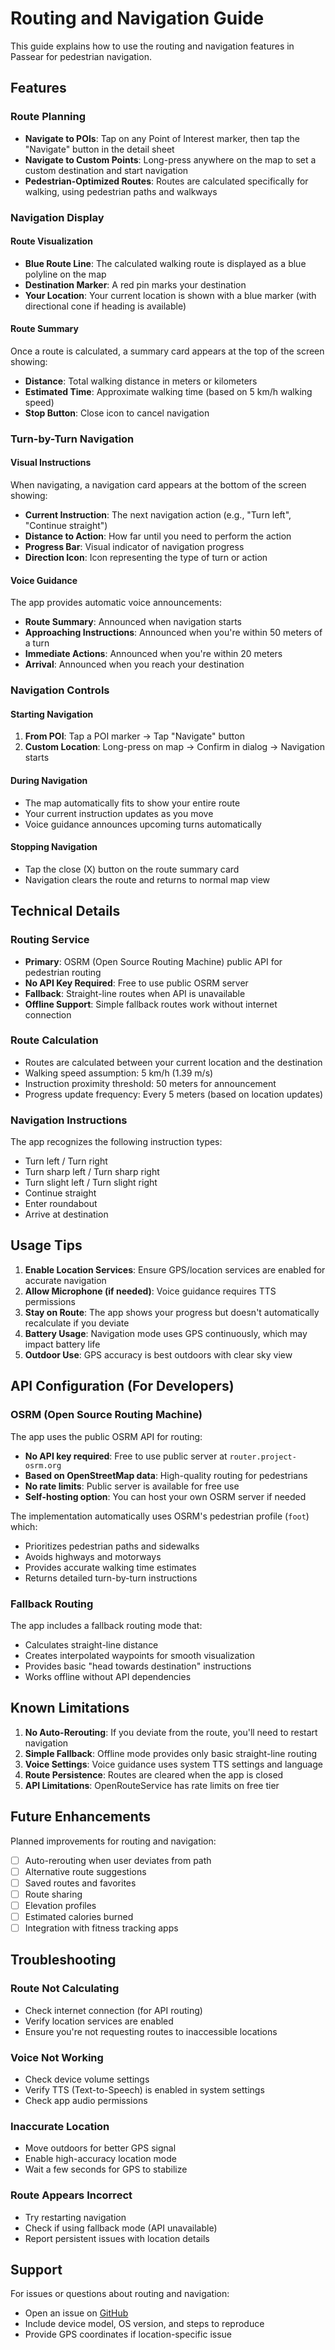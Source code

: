 # Routing and Navigation Guide

This guide explains how to use the routing and navigation features in Passear for pedestrian navigation.

## Features

### Route Planning
- **Navigate to POIs**: Tap on any Point of Interest marker, then tap the "Navigate" button in the detail sheet
- **Navigate to Custom Points**: Long-press anywhere on the map to set a custom destination and start navigation
- **Pedestrian-Optimized Routes**: Routes are calculated specifically for walking, using pedestrian paths and walkways

### Navigation Display

#### Route Visualization
- **Blue Route Line**: The calculated walking route is displayed as a blue polyline on the map
- **Destination Marker**: A red pin marks your destination
- **Your Location**: Your current location is shown with a blue marker (with directional cone if heading is available)

#### Route Summary
Once a route is calculated, a summary card appears at the top of the screen showing:
- **Distance**: Total walking distance in meters or kilometers
- **Estimated Time**: Approximate walking time (based on 5 km/h walking speed)
- **Stop Button**: Close icon to cancel navigation

### Turn-by-Turn Navigation

#### Visual Instructions
When navigating, a navigation card appears at the bottom of the screen showing:
- **Current Instruction**: The next navigation action (e.g., "Turn left", "Continue straight")
- **Distance to Action**: How far until you need to perform the action
- **Progress Bar**: Visual indicator of navigation progress
- **Direction Icon**: Icon representing the type of turn or action

#### Voice Guidance
The app provides automatic voice announcements:
- **Route Summary**: Announced when navigation starts
- **Approaching Instructions**: Announced when you're within 50 meters of a turn
- **Immediate Actions**: Announced when you're within 20 meters
- **Arrival**: Announced when you reach your destination

### Navigation Controls

#### Starting Navigation
1. **From POI**: Tap a POI marker → Tap "Navigate" button
2. **Custom Location**: Long-press on map → Confirm in dialog → Navigation starts

#### During Navigation
- The map automatically fits to show your entire route
- Your current instruction updates as you move
- Voice guidance announces upcoming turns automatically

#### Stopping Navigation
- Tap the close (X) button on the route summary card
- Navigation clears the route and returns to normal map view

## Technical Details

### Routing Service
- **Primary**: OSRM (Open Source Routing Machine) public API for pedestrian routing
- **No API Key Required**: Free to use public OSRM server
- **Fallback**: Straight-line routes when API is unavailable
- **Offline Support**: Simple fallback routes work without internet connection

### Route Calculation
- Routes are calculated between your current location and the destination
- Walking speed assumption: 5 km/h (1.39 m/s)
- Instruction proximity threshold: 50 meters for announcement
- Progress update frequency: Every 5 meters (based on location updates)

### Navigation Instructions
The app recognizes the following instruction types:
- Turn left / Turn right
- Turn sharp left / Turn sharp right
- Turn slight left / Turn slight right
- Continue straight
- Enter roundabout
- Arrive at destination

## Usage Tips

1. **Enable Location Services**: Ensure GPS/location services are enabled for accurate navigation
2. **Allow Microphone (if needed)**: Voice guidance requires TTS permissions
3. **Stay on Route**: The app shows your progress but doesn't automatically recalculate if you deviate
4. **Battery Usage**: Navigation mode uses GPS continuously, which may impact battery life
5. **Outdoor Use**: GPS accuracy is best outdoors with clear sky view

## API Configuration (For Developers)

### OSRM (Open Source Routing Machine)
The app uses the public OSRM API for routing:

- **No API key required**: Free to use public server at `router.project-osrm.org`
- **Based on OpenStreetMap data**: High-quality routing for pedestrians
- **No rate limits**: Public server is available for free use
- **Self-hosting option**: You can host your own OSRM server if needed

The implementation automatically uses OSRM's pedestrian profile (`foot`) which:
- Prioritizes pedestrian paths and sidewalks
- Avoids highways and motorways
- Provides accurate walking time estimates
- Returns detailed turn-by-turn instructions

### Fallback Routing
The app includes a fallback routing mode that:
- Calculates straight-line distance
- Creates interpolated waypoints for smooth visualization
- Provides basic "head towards destination" instructions
- Works offline without API dependencies

## Known Limitations

1. **No Auto-Rerouting**: If you deviate from the route, you'll need to restart navigation
2. **Simple Fallback**: Offline mode provides only basic straight-line routing
3. **Voice Settings**: Voice guidance uses system TTS settings and language
4. **Route Persistence**: Routes are cleared when the app is closed
5. **API Limitations**: OpenRouteService has rate limits on free tier

## Future Enhancements

Planned improvements for routing and navigation:
- [ ] Auto-rerouting when user deviates from path
- [ ] Alternative route suggestions
- [ ] Saved routes and favorites
- [ ] Route sharing
- [ ] Elevation profiles
- [ ] Estimated calories burned
- [ ] Integration with fitness tracking apps

## Troubleshooting

### Route Not Calculating
- Check internet connection (for API routing)
- Verify location services are enabled
- Ensure you're not requesting routes to inaccessible locations

### Voice Not Working
- Check device volume settings
- Verify TTS (Text-to-Speech) is enabled in system settings
- Check app audio permissions

### Inaccurate Location
- Move outdoors for better GPS signal
- Enable high-accuracy location mode
- Wait a few seconds for GPS to stabilize

### Route Appears Incorrect
- Try restarting navigation
- Check if using fallback mode (API unavailable)
- Report persistent issues with location details

## Support

For issues or questions about routing and navigation:
- Open an issue on [GitHub](https://github.com/dnzlde/passear/issues)
- Include device model, OS version, and steps to reproduce
- Provide GPS coordinates if location-specific issue

